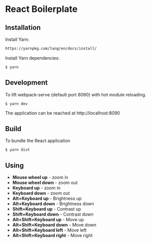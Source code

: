 React Boilerplate
========

Installation
---

Install Yarn:

```bash
https://yarnpkg.com/lang/en/docs/install/
```

Install Yarn dependencies:

```bash
$ yarn
```

Development
---
To lift webpack-serve (default port 8090) with hot module reloading.
```bash
$ yarn dev
```
The application can be reached at http://localhost:8090

Build
---

To bundle the React application
```bash
$ yarn dist
```

Using
---

- **Mouse wheel up** - zoom in
- **Mouse wheel down** - zoom out
- **Keyboard up** - zoom in
- **Keyboard down** - zoom out
- **Alt+Keyboard up** - Brightness up
- **Alt+Keyboard down** - Brightness down
- **Shift+Keyboard up** - Contrast up
- **Shift+Keyboard down** - Contrast down
- **Alt+Shift+Keyboard up** - Move up
- **Alt+Shift+Keyboard down** - Move down
- **Alt+Shift+Keyboard left** - Move left
- **Alt+Shift+Keyboard right** - Move right
